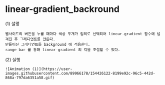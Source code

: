 # linear-gradient_backround

(1) 설명
    
    웹사이트의 버튼을 누를 때마다 색상 두개가 임의로 선택되어 linear-gradient 함수에 넘겨진 후 그레디언트를 만든다.
    만들어진 그레디언트를 background 에 적용한다.
    range bar 를 통해 linear-gradient 의 각을 조절할 수 있다.
   
(2) 실행
    
    ![Animation (1)](https://user-images.githubusercontent.com/89966178/154426122-8199e92c-96c5-442d-868a-797da6351a58.gif)
